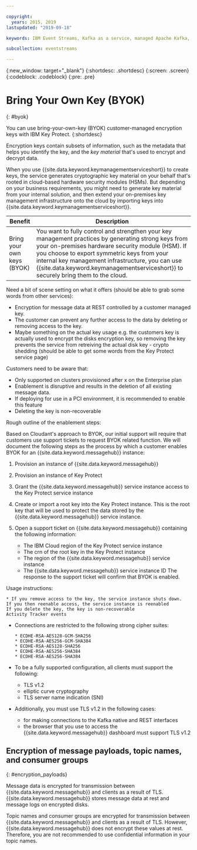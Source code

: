 ```yaml
---

copyright:
  years: 2015, 2019
lastupdated: "2019-09-18"

keywords: IBM Event Streams, Kafka as a service, managed Apache Kafka, BYOK

subcollection: eventstreams

---
```


{:new_window: target="_blank"}
{:shortdesc: .shortdesc}
{:screen: .screen}
{:codeblock: .codeblock}
{:pre: .pre}


# Bring Your Own Key (BYOK)
{: #byok}

You can use bring-your-own-key (BYOK) customer-managed encryption keys with IBM Key Protect.
{:shortdesc}


Encryption keys contain subsets of information, such as the metadata that helps you identify the key, and the _key material_ that's used to encrypt and decrypt data.


When you use {{site.data.keyword.keymanagementserviceshort}} to create keys, the service generates cryptographic key material on your behalf that's rooted in cloud-based hardware security modules (HSMs). But depending on your business requirements, you might need to generate key material from your internal solution, and then extend your on-premises key management infrastructure onto the cloud by importing keys into {{site.data.keyword.keymanagementserviceshort}}.

| Benefit | Description |
| --- | --- |
| Bring your own keys (BYOK) | You want to fully control and strengthen your key management practices by generating strong keys from your on-premises hardware security module (HSM). If you choose to export symmetric keys from your internal key management infrastructure, you can use {{site.data.keyword.keymanagementserviceshort}} to securely bring them to the cloud. 

Need a bit of scene setting on what it offers (should be able to grab some words from other services):

* Encryption for message data at REST controlled by a customer managed key.
* The customer can prevent any further access to the data by deleting or removing access to the key.
* Maybe something on the actual key usage e.g. the customers key is actually used to encrypt the disks encryption key, so removing the key prevents the service from retreiving the actual disk key - crypto shedding (should be able to get some words from the Key Protect service page)

Customers need to be aware that:

* Only supported on clusters provisioned after x on the Enterprise plan
* Enablement is disruptive and results in the deletion of all existing message data.
* If deploying for use in a PCI environment, it is recommended to enable this feature
* Deleting the key is non-recoverable

Rough outline of the enablement steps:

Based on Cloudant's approach to BYOK, our initial support will require that customers use support tickets to request BYOK related function. We will document the following steps as the process by which a customer enables BYOK for an {{site.data.keyword.messagehub}} instance:
1. Provision an instance of {{site.data.keyword.messagehub}}
2. Provision an instance of Key Protect
3. Grant the {{site.data.keyword.messagehub}} service instance access to the Key Protect service instance
4. Create or import a root key into the Key Protect instance. This is the root key that will be used to protect the data stored by the {{site.data.keyword.messagehub}} service instance.

5. Open a support ticket on {{site.data.keyword.messagehub}} containing the following information:
   * The IBM Cloud region of the Key Protect service instance
   * The crn of the root key in the Key Protect instance
   * The region of the {{site.data.keyword.messagehub}} service instance
   * The {{site.data.keyword.messagehub}} service instance ID
The response to the support ticket will confirm that BYOK is enabled.

Usage instructions:

    * If you remove access to the key, the service instance shuts down.
    If you then reenable access, the service instance is reenabled
    If you delete the key, the key is non-recoverable
    Activity Tracker events



* Connections are restricted to the following strong cipher suites:

      * ECDHE-RSA-AES128-GCM-SHA256
      * ECDHE-RSA-AES256-GCM-SHA384
      * ECDHE-RSA-AES128-SHA256
      * ECDHE-RSA-AES256-SHA384
      * ECDHE-RSA-AES256-SHA384

* To be a fully supported configuration, all clients must support the following:
    * TLS v1.2
    * elliptic curve cryptography
    * TLS server name indication (SNI)

* Additionally, you must use TLS v1.2 in the following cases:
    * for making connections to the Kafka native and REST interfaces 
    * the browser that you use to access the {{site.data.keyword.messagehub}} dashboard must support TLS v1.2

   
## Encryption of message payloads, topic names, and consumer groups
{: #encryption_payloads}

Message data is encrypted for transmission between {{site.data.keyword.messagehub}}
and clients as a result of TLS. {{site.data.keyword.messagehub}} stores message data
at rest and message logs on encrypted disks.

Topic names and consumer groups are encrypted for transmission between 
{{site.data.keyword.messagehub}} and clients as a result of TLS. However, 
{{site.data.keyword.messagehub}} does not encrypt these values at rest. Therefore, you are not recommended to use confidential information in your topic names.



